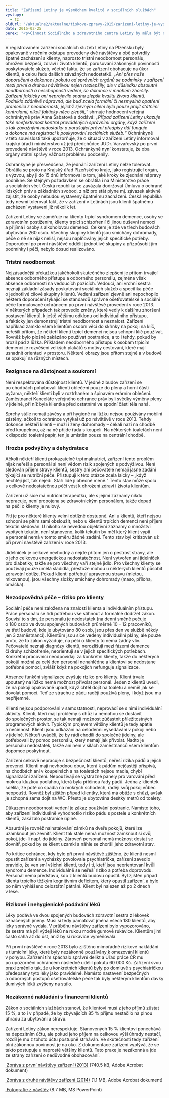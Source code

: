 ```yaml
---
title: "Zařízení Letiny je výsměchem kvalitě v sociálních službách"
vystupy:
  - tz
oldUrl: "/aktualne2/aktualne/tiskove-zpravy-2015/zarizeni-letiny-je-vysmechem-kvalite-v-socialnich-sluzbach/"
date: 2015-02-25
perex: "<p>Činnost Sociálního a zdravotního centra Letiny by měla být neprodleně ukončena. Natolik jsou závažné zjištěné nedostatky i skutečnost, že vedení zařízení není schopno zajistit poskytování kvalitní péče. Situace v zařízení se navíc dále zhoršuje a klienti jsou dlouhodobě vystaveni špatnému zacházení. Takový stav nelze podle ochránkyně tolerovat.</p>"
---
```


<!-- imported from the old website -->

<p>V registrovaném zařízení sociálních služeb Letiny na Plzeňsku byly opakovaně v ročním odstupu provedeny dvě návštěvy a obě potvrdily špatné zacházení s klienty, naprosto tristní neodbornost personálu, ohrožení bezpečí, zdraví i života klientů, porušování zákonných povinností poskytovatele služeb, včetně faktu, že se zařízení obohacuje na úkor klientů, a celou řadu dalších závažných nedostatků.<em> „Ani přes naše doporučení a dokonce i pokutu od správních orgánů se podmínky v zařízení mezi první a druhou návštěvou nejen nezlepšily, ale v důsledku absolutní neodbornosti a neschopnosti vedení, se dokonce v mnohém zhoršily. Zařízení fakticky ani neprojevilo snahu zlepšit kvalitu života klientů. Podniklo zdánlivě nápravná, ale buď zcela formální či nesmyslná opatření pramenící z neodbornosti, jejichž zjevným cílem bylo pouze projít státními kontrolami, nikoli fakticky něco zlepšit,“</em> shrnuje hodnocení veřejná ochránkyně práv Anna Šabatová a dodává: <em>„Případ zařízení Letiny ukazuje také neefektivnost kontrol prováděných správními orgány, když zařízení s tak závažnými nedostatky a porušující právní předpisy dál funguje a dokonce má registraci k poskytování sociálních služeb.“</em> Ochránkyně v této souvislosti také upozorňuje, že o situaci v zařízení Letiny informoval krajský úřad i ministerstvo už její předchůdce JUDr. Varvařovský po první provedené návštěvě v roce 2013. Ochránkyně nyní konstatuje, že oba orgány státní správy vážnost problému podcenily.</p><p>Ochránkyně je přesvědčena, že jednání zařízení Letiny nelze tolerovat. Obrátila se proto na Krajský úřad Plzeňského kraje, jako registrující orgán, s výzvou, aby ji do 15 dnů informoval o tom, jaké kroky ke zjednání nápravy podnikne. Se stejným požadavkem se obrátila i na Ministerstvo práce a sociálních věcí. Česká republika se zavázala dodržovat Úmluvu o ochraně lidských práv a základních svobod, z níž pro stát plyne mj. závazek aktivně zajistit, že osoby nebudou vystaveny špatnému zacházení. Česká republika tedy nesmí tolerovat fakt, že v zařízení v Letinách jsou klienti špatnému zacházení vystaveni již několik let.</p><p>Zařízení Letiny se zaměřuje na klienty trpící syndromem demence, osoby se zdravotním postižením, klienty trpící schizofrenií či jinou duševní nemocí a přijímá i osoby s alkoholovou demencí. Celkem je zde ve třech budovách ubytováno 260 osob. Všechny skupiny klientů jsou smíchány dohromady, péče o ně se nijak neliší, nejsou naplňovány jejich specifické potřeby. Doporučení po první návštěvě oddělit jednotlivé skupiny a přizpůsobit jim podmínky i péči, nebylo dosud realizováno.</p><h3>Tristní neodbornost</h3><p>Nejzásadnější překážkou jakéhokoli skutečného zlepšení je přitom trvající absence odborného přístupu a odborného personálu, zejména však absence odbornosti na vedoucích pozicích. Vedoucí, ani vrchní sestra neznají základní zásady poskytování sociálních služeb a specifika péče o jednotlivé cílové skupiny klientů. Vedení zařízení zjevně ani nepochopilo některá doporučení týkající se standardů správné ošetřovatelské a sociální péče formulované ochráncem po první návštěvě provedení v roce 2013. V některých případech tak provedlo změny, které vedly k dalšímu zhoršení postavení klientů, k ještě většímu odklonu od individuálního přístupu, a fakticky jen demonstrují tristní neodbornost a neznalost. Zařízení například zamklo všem klientům osobní věci do skřínky na pokoji na klíč, neřešili přitom, že někteří klienti trpící demencí nejsou schopni klíč používat. Rovněž bylo plošně zakázáno používat postranice, a to i tehdy, pokud by hrozil pád z lůžka. Příkladem neodborného přístupu k osobám trpícím demencí je rozvěšení velkých plakátů s motivy cestování, které mají usnadnit orientaci v prostoru. Některé obrazy jsou přitom stejné a v budově se opakují na různých místech.</p><h3>Rezignace na důstojnost a soukromí</h3><p>Není respektována důstojnost klientů. V jedné z budov zařízení se po chodbách pohybovali klienti oblečeni pouze do pleny a horní části pyžama, někteří klienti byli v roztrhaném a špinavém erárním oblečení. Zaměstnanci Kanceláře veřejného ochránce práv byli svědky výměny pleny v jídelně, při níž byla klientka před ostatními ve spodní části těla nahá.</p><p>Sprchy stále nemají závěsy a při hygieně na lůžku nejsou používány mobilní zástěny, ačkoli to ochránce vytýkal už po návštěvě v roce 2013. Tehdy dokonce někteří klienti – muži i ženy dohromady – čekali nazí na chodbě před koupelnou, až na ně přijde řada s koupelí. Na některých toaletách není k dispozici toaletní papír, ten je umístěn pouze na centrální chodbě.</p><h3>Hrozba podvýživy a dehydratace</h3><p>Ačkoli někteří klienti prokazatelně trpí malnutricí, zařízení tento problém nijak neřeší a personál si není vědom rizik spojených s podvýživou. Není sledován příjem stravy klientů, sestry ani pečovatelé nemají jasné zadání týkající se nutriční péče. Přistupují k této otázce zcela laicky – „když nechtějí jíst, tak nejedí. Staří lidé jí obecně méně.“ Tento stav může spolu s celkově nedostatečnou péčí vést k ohrožení zdraví i života klientům. </p><p>Zařízení už sice má nutriční terapeutku, ale s jejími záznamy nikdo nepracuje, není propojena se zdravotnickým personálem, takže dopad na péči o klienty je nulový.</p><p>Pití je pro některé klienty velmi obtížně dostupné. Ani u klientů, kteří nejsou schopni se pitím sami obsloužit, nebo u klientů trpících demencí není příjem tekutin sledován. U nikoho se nevedou objektivní záznamy o množství vypitých tekutin, není stanoveno, kolik tekutin by měl který klient vypít a personál nemá v tomto směru žádné zadání. Tento stav byl kritizován už při první návštěvě zařízení v roce 2013.</p><p>Jídelníček je celkově nevhodný a nejde přitom jen o pestrost stravy, ale o jeho celkovou energetickou nedostatečnost. Není vytvořen ani jídelníček pro diabetiky, takže se pro všechny vaří stejné jídlo. Pro všechny klienty se používají pouze umělá sladidla, přestože mohou u některých klientů působit zdravotní obtíže. Pokud klienti potřebují upravenou stravu (mletou, mixovanou), jsou všechny složky smíchány dohromady (maso, příloha, omáčka).</p><h3>Nezodpovědná péče – riziko pro klienty</h3><p>Sociální péče není založena na znalosti klienta a individuálním přístupu. Práce personálu se řídí potřebou vše stihnout a formálně dodržet zákon. Souvisí to s tím, že personálu je nedostatek (na denní směně pečuje o 180 osob ve dvou spojených budovách průměrně 10 – 12 pracovníků, ve třetí budově, kde je ubytováno 80 osob, jsou přes den ve službě někdy jen 3 zaměstnanci). Klientům jsou sice vedeny individuální plány, ale pouze proto, že to zákon vyžaduje, na péči o klienty to nemá žádný vliv. Pečovatelé neznají diagnózy klientů, nerozlišují mezi fázemi demence či druhy schizofrenie, neorientují se v jejich specifických potřebách. Konkrétní pracovníci neodpovídají za konkrétní klienty, takže do některých pokojů možná za celý den personál nenahlédne a klientovi se nedostane potřebné pomoci, zvlášť když na pokojích nefunguje signalizace. </p><p>Absence funkční signalizace zvyšuje riziko pro klienty. Klient trvale upoutaný na lůžko nemá možnost přivolat personál. Jeden z klientů uvedl, že na pokoji opakovaně upadl, když chtěl dojít na toaletu a neměl jak se dovolat pomoci. Teď ze strachu z pádu raději používá pleny, i když jsou mu nepříjemné.</p><p>Klienti nejsou podporováni v samostatnosti, neprovádí se s nimi individuální aktivity. Klienti, kteří mají problémy s chůzí a nemohou se dostavit do společných prostor, se tak nemají možnost zúčastnit příležitostných programových aktivit. Typickým projevem většiny klientů je tedy apatie a nečinnost. Klienti jsou odkázáni na celodenní vysedávání v pokoji nebo v jídelně. Někteří uváděli, že by rádi chodili do společné jídelny, ale potřebovali by pomoc personálu, který nemají jak přivolat. Nadto je personálu nedostatek, takže ani není v silách zaměstnanců všem klientům dopomoc poskytnout.</p><p>Zařízení celkově nepracuje s bezpečností klientů, neřeší rizika pádů a jejich prevenci. Klienti mají nevhodnou obuv, která k pádům nejčastěji přispívá, na chodbách ani v koupelnách a na toaletách nejsou madla, chybí signalizační zařízení. Nepoužívají se výstražné panely pro varování před mokrou kluzkou podlahou, která byla příčinou řady pádů. Jedna z klientek sdělila, že poté co spadla na mokrých schodech, raději svůj pokoj vůbec neopouští. Rovněž byl zjištěn případ klientky, která má obtíže s chůzí, avšak je schopná sama dojít na WC. Přesto je ubytována desítky metrů od toalety.</p><p>Důkazem neodbornosti vedení je zákaz používání postranic. Namísto toho, aby zařízení individuálně vyhodnotilo riziko pádu s postele u konkrétních klientů, zakázalo postranice úplně.</p><p>Absurdní je rovněž nainstalování zámků na dveře pokojů, které lze uzamknout jen zevnitř. Klient tak stále nemá možnost zamknout si svůj pokoj, jde-li např. do jídelny. Zároveň personál nemá možnost dostat se dovnitř, pokud by se klient uzamkl a náhle se zhoršil jeho zdravotní stav.</p><p>Po kritice ochránce, kdy bylo při první návštěvě zjištěno, že klienti nesmí opustit zařízení a vycházky povolovala psychiatrička, zařízení zavedlo pravidlo, že ven smí všichni klienti, tedy i ti, kteří jsou neorientovaní kvůli syndromu demence. Individuálně se neřeší riziko a potřeba doprovodu. Personál nemá představu, kdo z klientů budovu opustil. Byl zjištěn případ klienta trpícího těžkým kognitivním deficitem, který opustil zařízení, a bylo po něm vyhlášeno celostátní pátrání. Klient byl nalezen až po 2 dnech v lese.</p><h3>Rizikové i nehygienické podávání léků</h3><p>Léky podává ve dvou spojených budovách zdravotní sestra z lékovek označených jmény. Musí si tedy pamatovat jména všech 180 klientů, aby léky správně vydala. V průběhu návštěvy zařízení bylo vypozorováno, že sestra má při výdeji léků na rukou modré gumové rukavice. Klientům jimi často sahá až do úst, aniž by si rukavice vyměňovala.</p><p>Při první návštěvě v roce 2013 bylo zjištěno mimořádně rizikové nakládání s tlumicími léky, které byly nezákonně používány k omezování klientů v pohybu. Zařízení tím spáchalo správní delikt a Úřad práce ČR mu po upozornění ochráncem následně udělil pokutu 60 000 Kč. Zařízení svou praxi změnilo tak, že u konkrétních klientů byly po domluvě s psychiatričkou předepsány tyto léky jako pravidelné. Namísto nastavení bezpečných a odborných postupů ošetřovatelské péče tak byly některým klientům dávky tlumivých léků zvýšeny na stálo.</p><h3>Nezákonné nakládání s financemi klientů</h3><p>Zákon o sociálních službách stanoví, že klientovi musí z jeho příjmů zůstat 15 %, a to i v případě, že by zbývajících 85 % příjmu nestačilo na plnou úhradu za ubytování a stravu. </p><p>Zařízení Letiny zákon nerespektuje. Stanovených 15 % klientovi ponechává na depozitním účtu, ale pokud jeho příjem na celkovou výši úhrady nestačí, rozdíl je mu z tohoto účtu postupně strháván. Ve skutečnosti tedy zařízení plní zákonnou povinnost je na oko. Z dokumentace zařízení vyplývá, že se takto postupuje u naprosté většiny klientů. Tato praxe je nezákonná a jde ze strany zařízení o nedůvodné obohacování.</p><p><a title="Otevření do nového okna" href="/uploads-importochrana_osob/ZARIZENI/Socialni_sluzby/26-2013-Letiny_1.pdf" target="_blank"><img alt="" src="https://test.ochrance.cz/typo3/ext/od_linkdesc/icons/pdf.gif" class="od_linkdesc_icon" /> Zpráva z první návštěvy zařízení (2013)</a> (740.5 kB, Adobe Acrobat dokument)</p><p><a title="Otevření do nového okna" href="/uploads-importochrana_osob/ZARIZENI/Socialni_sluzby/21-2014-Letiny_2.pdf" target="_blank"><img alt="" src="https://test.ochrance.cz/typo3/ext/od_linkdesc/icons/pdf.gif" class="od_linkdesc_icon" /> Zpráva z druhé návštěvy zařízení (2014)</a> (1.1 MB, Adobe Acrobat dokument)</p><p><a title="Otevření do nového okna" href="/uploads-importochrana_osob/ZARIZENI/Socialni_sluzby/TK_Letiny-web.ppt" target="_blank"> Fotografie z návštěv</a> (8.7 MB, MS PowerPoint)</p>
